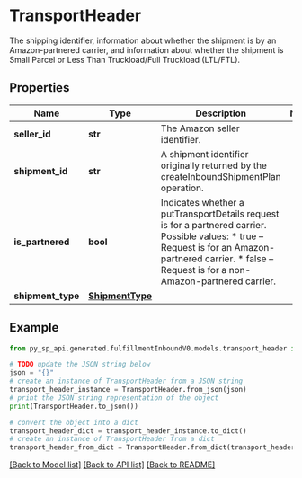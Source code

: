 # TransportHeader

The shipping identifier, information about whether the shipment is by an Amazon-partnered carrier, and information about whether the shipment is Small Parcel or Less Than Truckload/Full Truckload (LTL/FTL).

## Properties

Name | Type | Description | Notes
------------ | ------------- | ------------- | -------------
**seller_id** | **str** | The Amazon seller identifier. | 
**shipment_id** | **str** | A shipment identifier originally returned by the createInboundShipmentPlan operation. | 
**is_partnered** | **bool** | Indicates whether a putTransportDetails request is for a partnered carrier.  Possible values:  * true – Request is for an Amazon-partnered carrier.  * false – Request is for a non-Amazon-partnered carrier. | 
**shipment_type** | [**ShipmentType**](ShipmentType.md) |  | 

## Example

```python
from py_sp_api.generated.fulfillmentInboundV0.models.transport_header import TransportHeader

# TODO update the JSON string below
json = "{}"
# create an instance of TransportHeader from a JSON string
transport_header_instance = TransportHeader.from_json(json)
# print the JSON string representation of the object
print(TransportHeader.to_json())

# convert the object into a dict
transport_header_dict = transport_header_instance.to_dict()
# create an instance of TransportHeader from a dict
transport_header_from_dict = TransportHeader.from_dict(transport_header_dict)
```
[[Back to Model list]](../README.md#documentation-for-models) [[Back to API list]](../README.md#documentation-for-api-endpoints) [[Back to README]](../README.md)


